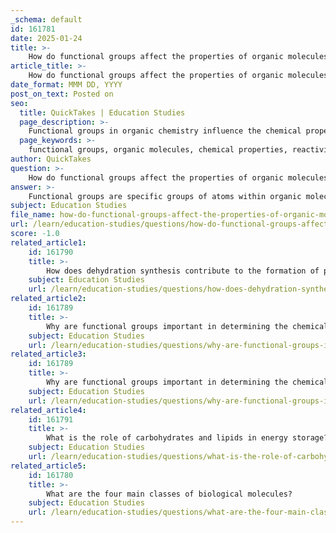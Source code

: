 ```yaml
---
_schema: default
id: 161781
date: 2025-01-24
title: >-
    How do functional groups affect the properties of organic molecules?
article_title: >-
    How do functional groups affect the properties of organic molecules?
date_format: MMM DD, YYYY
post_on_text: Posted on
seo:
  title: QuickTakes | Education Studies
  page_description: >-
    Functional groups in organic chemistry influence the chemical properties, reactivity, physical properties, and classification of organic molecules, playing a crucial role in understanding and predicting their behavior.
  page_keywords: >-
    functional groups, organic molecules, chemical properties, reactivity, hydroxyl group, carboxyl group, amino group, physical properties, solubility, classification, predictive power, chemical reactions, diversity of compounds, biological systems
author: QuickTakes
question: >-
    How do functional groups affect the properties of organic molecules?
answer: >-
    Functional groups are specific groups of atoms within organic molecules that significantly influence their chemical properties and reactivity. They are crucial in determining how a molecule behaves in various chemical environments and play a vital role in the classification and prediction of organic compounds' behavior. Here are some key ways in which functional groups affect the properties of organic molecules:\n\n1. **Reactivity**: Each functional group has unique reactivity patterns. For example:\n   - The **hydroxyl group (-OH)**, found in alcohols, increases the polarity of the molecule, enhancing its solubility in water and allowing it to participate in hydrogen bonding.\n   - The **carboxyl group (-COOH)** imparts acidic properties, making the molecule more likely to donate protons (H+), thus behaving as an acid.\n   - The **amino group (-NH2)** can act as a base, accepting protons and participating in the formation of peptide bonds in proteins.\n\n2. **Physical Properties**: Functional groups influence the physical properties of organic molecules, such as boiling point, melting point, and solubility. For instance, molecules with polar functional groups tend to be more soluble in water compared to non-polar molecules. The presence of functional groups can also affect the molecular weight and structural properties, which in turn influence the physical state (solid, liquid, gas) of the compound at room temperature.\n\n3. **Classification and Naming**: Functional groups allow chemists to classify and name organic compounds systematically. This classification is essential for communication within the scientific community, as it provides a common language for discussing the properties and reactions of various compounds.\n\n4. **Predictive Power**: Understanding the functional groups present in a molecule enables chemists to predict its behavior in chemical reactions. This includes predicting solubility, acidity or basicity, and potential interactions with other molecules. For example, knowing that a molecule contains a phosphate group (-PO4) can indicate its role in energy transfer processes, such as in ATP.\n\n5. **Diversity of Compounds**: The combination of different functional groups leads to a vast diversity of organic compounds. Different arrangements and combinations of functional groups can result in molecules with distinct chemical properties and biological functions, contributing to the complexity of biological systems.\n\nIn summary, functional groups are fundamental to the structure and function of organic molecules. They dictate the chemical behavior of these molecules, influence their physical properties, and are essential in the design and synthesis of new compounds in organic chemistry.
subject: Education Studies
file_name: how-do-functional-groups-affect-the-properties-of-organic-molecules.md
url: /learn/education-studies/questions/how-do-functional-groups-affect-the-properties-of-organic-molecules
score: -1.0
related_article1:
    id: 161790
    title: >-
        How does dehydration synthesis contribute to the formation of polymers?
    subject: Education Studies
    url: /learn/education-studies/questions/how-does-dehydration-synthesis-contribute-to-the-formation-of-polymers
related_article2:
    id: 161789
    title: >-
        Why are functional groups important in determining the chemical properties of biological molecules?
    subject: Education Studies
    url: /learn/education-studies/questions/why-are-functional-groups-important-in-determining-the-chemical-properties-of-biological-molecules
related_article3:
    id: 161789
    title: >-
        Why are functional groups important in determining the chemical properties of biological molecules?
    subject: Education Studies
    url: /learn/education-studies/questions/why-are-functional-groups-important-in-determining-the-chemical-properties-of-biological-molecules
related_article4:
    id: 161791
    title: >-
        What is the role of carbohydrates and lipids in energy storage?
    subject: Education Studies
    url: /learn/education-studies/questions/what-is-the-role-of-carbohydrates-and-lipids-in-energy-storage
related_article5:
    id: 161780
    title: >-
        What are the four main classes of biological molecules?
    subject: Education Studies
    url: /learn/education-studies/questions/what-are-the-four-main-classes-of-biological-molecules
---
```


&nbsp;